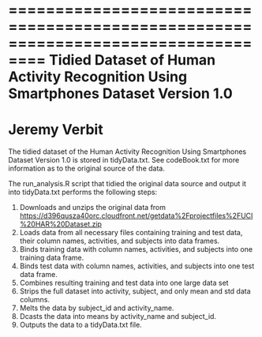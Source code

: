 ==================================================================================
Tidied Dataset of Human Activity Recognition Using Smartphones Dataset Version 1.0
==================================================================================
Jeremy Verbit
==================================================================================

The tidied dataset of the Human Activity Recognition Using Smartphones Dataset Version 1.0 is stored in tidyData.txt.
See codeBook.txt for more information as to the original source of the data.

The run_analysis.R script that tidied the original data source and output it into tidyData.txt performs the following steps:
1. Downloads and unzips the original data from https://d396qusza40orc.cloudfront.net/getdata%2Fprojectfiles%2FUCI%20HAR%20Dataset.zip
2. Loads data from all necessary files containing training and test data, their column names, activities, and subjects into data frames.
3. Binds training data with column names, activities, and subjects into one training data frame.
4. Binds test data with column names, activities, and subjects into one test data frame.
5. Combines resulting training and test data into one large data set
6. Strips the full dataset into activity, subject, and only mean and std data columns.
7. Melts the data by subject_id and activity_name.
8. Dcasts the data into means by activity_name and subject_id.
9. Outputs the data to a tidyData.txt file.